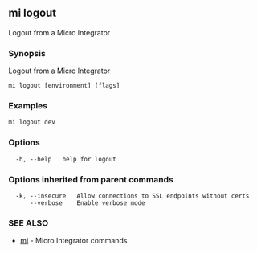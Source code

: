 ## mi logout

Logout from a Micro Integrator

### Synopsis

Logout from a Micro Integrator

```
mi logout [environment] [flags]
```

### Examples

```
mi logout dev
```

### Options

```
  -h, --help   help for logout
```

### Options inherited from parent commands

```
  -k, --insecure   Allow connections to SSL endpoints without certs
      --verbose    Enable verbose mode
```

### SEE ALSO

* [mi](mi.md)	 - Micro Integrator commands

